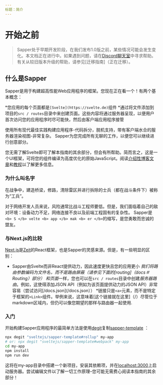```yaml
---
标题：简介
---
```


# 开始之前

> Sapper处于早期开发阶段，在我们发布1.0版之前，某些情况可能会发生变化。本文档正在进行中。如果遇到问题，请在[Discord聊天室](https://svelte.dev/chat)中寻求帮助。
>有关从较旧版本升级的帮助，请参见[迁移指南]（正在迁移）。

## 什么是Sapper

Sapper是用于构建超高性能Web应用程序的框架。您现在正在看一个！有两个基本概念：

*您应用的每个页面都是`[Svelte](https://svelte.de)`组件
*通过将文件添加到项目的`src / routes`目录中来创建页面。这些内容将通过服务器呈现，以便用户首次访问您的应用程序时尽可能快，然后由客户端应用程序接管

使用所有现代最佳实践构建应用程序-代码拆分，脱机支持，带有客户端水合的服务器渲染视图-非常复杂。 Sapper为您完成所有无聊的工作，以便您可以继续进行创意部分。

您无需了解Svelte即可了解本指南的其余部分，但会有所帮助。简而言之，这是一个UI框架，可将您的组件编译为高度优化的原始JavaScript。阅读[介绍性博客文章](https://svelte.dev/blog/svelte-3-rethinking-reactivity)和[教程](https://svelte.dev/tutorial)以了解更多信息。

### 为什么叫名字

在战争中，建造桥梁，修路，清除雷区并进行拆除的士兵（都在战斗条件下）被称为“工兵”。

对于网络开发人员来说，风险通常比战斗工程师要低。但是，我们面临着自己的敌对环境：设备动力不足，网络连接不良以及前端工程固有的复杂性。 Sapper是`<b> S </b> velte <b> app </b> mak <b> er </b>`的缩写，是您勇敢而忠诚的盟友。

### 与Next.js的比较

[Next.js](https://github.com/zeit/next.j)是[Zeit](https://zeit.co)的React框架，也是Sapper的灵感来源。但是，有一些明显的区别：

* Sapper由Svelte而非React提供动力，因此速度更快且您的应用更小
*我们将路由参数编码为文件名，而不是路由屏蔽（请参见下面的[routing]（docs＃Routing）部分）
*和*页面*一样，您也可以在`src / routes`目录中创建*服务器路由*。例如，这使得添加JSON API（例如为该页面提供动力的JSON API）非常容易（尝试访问[/docs.json](/docs.json））
*链接只是`<a>`元素，而不是特定于框架的`<Link>`组件。举例来说，这意味着[这个链接就在这里]（/）尽管位于markdown区域内，但仍可以像您期望的那样与路由器一起使用.

### 入门

开始构建Sapper应用程序的最简单方法是使用[degit](https://github.com/Rich-Harris)复制[sapper-template](https://github.com/sveltejs/sapper-template) ：

```bash
npx degit "sveltejs/sapper-template#rollup" my-app
# or: npx degit "sveltejs/sapper-template#webpack" my-app
cd my-app
npm install
npm run dev
```

这将在my-app目录中搭建一个新项目，安装其依赖项，并在[localhost:3000](http://localhost:3000)上启动服务器。尝试编辑文件以了解一切工作原理–您可能无需费心阅读本指南的其余部分！
